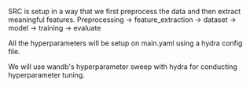 SRC is setup in a way that we first preprocess the data and then extract meaningful features. 
Preprocessing -> feature_extraction -> dataset -> model -> training -> evaluate

All the hyperparameters will be setup on main.yaml using a hydra config file.

We will use wandb's hyperparameter sweep with hydra for conducting hyperparameter tuning.


